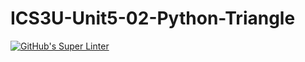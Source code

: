 # ICS3U-Unit5-02-Python-Triangle

[![GitHub's Super Linter](https://github.com/sydneykuhn/ICS3U-Unit5-02-Python-Triangle/workflows/GitHub's%20Super%20Linter/badge.svg)](https://github.com/sydneykuhn/ICS3U-Unit5-02-Python-Triangle)
